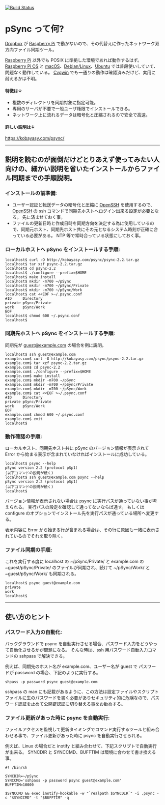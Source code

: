 [![Build Status](https://github.com/kobayasy/pSync/workflows/Build/badge.svg)](https://github.com/kobayasy/pSync/actions)

# pSync って何?
[Dropbox] が [Raspberry Pi] で動かないので、その代替えに作ったネットワーク双方向ファイル同期ツール。

[Raspberry Pi] 以外でも POSIX に準拠した環境であれば動作するはず。
[Raspberry Pi OS] と [macOS]、[Debian/Linux]、[Ubuntu] では普段使いしていて、問題なく動作している。
[Cygwin] でも一通りの動作は確認済みだけど、実用に耐えるかは不明。

#### 特徴は↓
- 複数のディレクトリを同期対象に指定可能。
- 専用のサーバが不要で一般ユーザ権限でインストールできる。
- ネットワーク上に流れるデータは暗号化と圧縮されるので安全で高速。

#### 詳しい説明は↓
https://kobayasy.com/psync/

---

## 説明を読むのが面倒だけどとりあえず使ってみたい人向けの、細かい説明を省いたインストールからファイル同期までの手順説明。

### インストールの前準備:
- ユーザー認証と転送データの暗号化と圧縮に [OpenSSH] を使用するので、[OpenSSH] の ssh コマンドで同期先ホストへログイン出来る設定が必要となる。 先に済ませておく事。
- ファイルの更新日時と作成日時を同期方向を決定する為に使用しているので、同期元ホスト、同期先ホスト共にその元となるシステム時刻が正確に合っている必要がある。 NTP 等で常時合っている状態にしておく事。

### ローカルホストへ pSync をインストールする手順:
```
localhost$ curl -O http://kobayasy.com/psync/psync-2.2.tar.gz
localhost$ tar xzf psync-2.2.tar.gz
localhost$ cd psync-2.2
localhost$ ./configure --prefix=$HOME
localhost$ make install
localhost$ mkdir -m700 ~/pSync
localhost$ mkdir -m700 ~/pSync/Private
localhost$ mkdir -m700 ~/pSync/Work
localhost$ cat <<EOF >~/.psync.conf
#ID     Directory
private pSync/Private
work    pSync/Work
EOF
localhost$ chmod 600 ~/.psync.conf
localhost$ 
```

### 同期先ホストへ pSync をインストールする手順:
同期先が guest@example.com の場合を例に説明。

```
localhost$ ssh guest@example.com
example.com$ curl -O http://kobayasy.com/psync/psync-2.2.tar.gz
example.com$ tar xzf psync-2.2.tar.gz
example.com$ cd psync-2.2
example.com$ ./configure --prefix=$HOME
example.com$ make install
example.com$ mkdir -m700 ~/pSync
example.com$ mkdir -m700 ~/pSync/Private
example.com$ mkdir -m700 ~/pSync/Work
example.com$ cat <<EOF >~/.psync.conf
#ID     Directory
private pSync/Private
work    pSync/Work
EOF
example.com$ chmod 600 ~/.psync.conf
example.com$ exit
localhost$ 
```

### 動作確認の手順:
ローカルホスト、同期先ホスト共に pSync のバージョン情報が表示されて Error から始まる表示が含まれていなければインストールに成功している。

```
localhost$ psync --help
pSync version 2.2 (protocol pSp1)
(以下コマンドの説明が続く)
localhost$ ssh guest@example.com psync --help
pSync version 2.2 (protocol pSp1)
(以下コマンドの説明が続く)
localhost$ 
```

バージョン情報が表示されない場合は psync に実行パスが通っていない事が考えられる。
実行パスの設定を確認して通ってないならば通す。
もしくは configure のオプションでインストール先を実行パスが通っている場所へ変更する。

表示内容に Error から始まる行が含まれる場合は、その行に原因も一緒に表示されているのでそれを取り除く。

### ファイル同期の手順:
これを実行する度に localhost の ~/pSync/Private/ と example.com の ~guest/pSync/Private/ のファイルが同期され、続けて ~/pSync/Work/ と ~guest/pSync/Work/ も同期される。

```
localhost$ psync guest@example.com
private
work
localhost$ 
```

---

## 使い方のヒント

### パスワード入力の自動化:
バックグラウンドで psync を自動実行させる場合、パスワード入力をどうやって自動化させるかが問題になる。
そんな時は、ssh 用パスワード自動入力コマンドの sshpass で解決できる。

例えば、同期先のホスト名が example.com、ユーザー名が guest で パスワードが password の場合、下記のように実行する。

```
shpass -p password psync guest@example.com
```

sshpass の man にも記載があるように、この方法は設定ファイルやスクリプトファイルに生のパスワードを書く必要がありセキュリティ的に危険なので、パスワード認証を止めて公開鍵認証に切り替える事をお勧めする。

### ファイル更新があった時に psync を自動実行:
ファイルアクセスを監視して更新タイミングでコマンド実行するツールと組み合わせる事で、ファイル更新があった時に psync を自動実行させられる。

例えば、Linux の場合だと inotify と組み合わせて、下記スクリプトで自動実行が出来る。
SYNCDIR と SYNCCMD、BUFFTIM は環境に合わせて書き換える事。

```
#! /bin/sh

SYNCDIR=~/pSync
SYNCCMD='sshpass -p password psync guest@example.com'
BUFFTIM=10000

$SYNCCMD && exec inotify-hookable -w "`realpath $SYNCDIR`" -i .psync -c "$SYNCCMD" -t "$BUFFTIM" -q
```

[Cygwin]: https://www.cygwin.com
[Debian/Linux]: https://www.debian.org
[Dropbox]: https://www.dropbox.com
[macOS]: https://www.apple.com/macos/
[OpenSSH]: https://www.openssh.com
[Raspberry Pi]: https://www.raspberrypi.org
[Raspberry Pi OS]: https://www.raspberrypi.org/software/operating-systems/#raspberry-pi-os-32-bit
[Ubuntu]: https://ubuntu.com
